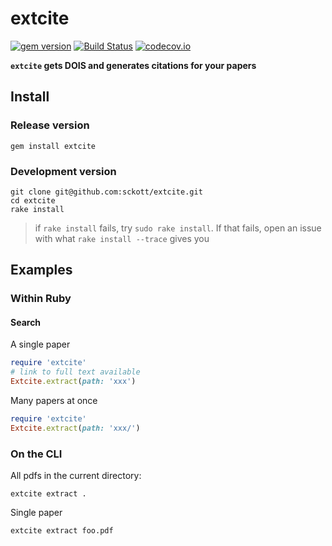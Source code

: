 extcite
=======

[![gem version](https://img.shields.io/gem/v/serrano.svg)](https://rubygems.org/gems/serrano)
[![Build Status](https://travis-ci.org/sckott/extcite.svg?branch=master)](https://travis-ci.org/sckott/extcite)
[![codecov.io](http://codecov.io/github/sckott/extcite/coverage.svg?branch=master)](http://codecov.io/github/sckott/extcite?branch=master)

__`extcite` gets DOIS and generates citations for your papers__

## Install

### Release version

```
gem install extcite
```

### Development version

```
git clone git@github.com:sckott/extcite.git
cd extcite
rake install
```

> if `rake install` fails, try `sudo rake install`. If that fails, open an issue with what `rake install --trace` gives you

## Examples

### Within Ruby

#### Search

A single paper

```ruby
require 'extcite'
# link to full text available
Extcite.extract(path: 'xxx')
```

Many papers at once

```ruby
require 'extcite'
Extcite.extract(path: 'xxx/')
```

### On the CLI

All pdfs in the current directory:

```shell
extcite extract .
```

Single paper

```shell
extcite extract foo.pdf
```

[changelog]: https://github.com/sckott/extcite/blob/master/CHANGELOG.md
